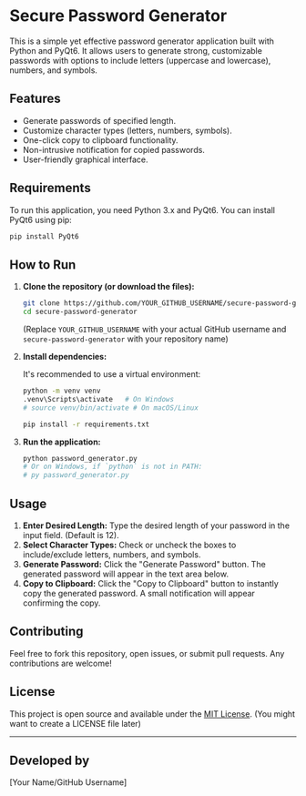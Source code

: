 # Secure Password Generator

This is a simple yet effective password generator application built with Python and PyQt6. It allows users to generate strong, customizable passwords with options to include letters (uppercase and lowercase), numbers, and symbols.

## Features

-   Generate passwords of specified length.
-   Customize character types (letters, numbers, symbols).
-   One-click copy to clipboard functionality.
-   Non-intrusive notification for copied passwords.
-   User-friendly graphical interface.

## Requirements

To run this application, you need Python 3.x and PyQt6. You can install PyQt6 using pip:

```bash
pip install PyQt6
```

## How to Run

1.  **Clone the repository (or download the files):**

    ```bash
    git clone https://github.com/YOUR_GITHUB_USERNAME/secure-password-generator.git
    cd secure-password-generator
    ```

    (Replace `YOUR_GITHUB_USERNAME` with your actual GitHub username and `secure-password-generator` with your repository name)

2.  **Install dependencies:**

    It's recommended to use a virtual environment:

    ```bash
    python -m venv venv
    .venv\Scripts\activate   # On Windows
    # source venv/bin/activate # On macOS/Linux
    
    pip install -r requirements.txt
    ```

3.  **Run the application:**

    ```bash
    python password_generator.py
    # Or on Windows, if `python` is not in PATH:
    # py password_generator.py
    ```

## Usage

1.  **Enter Desired Length:** Type the desired length of your password in the input field. (Default is 12).
2.  **Select Character Types:** Check or uncheck the boxes to include/exclude letters, numbers, and symbols.
3.  **Generate Password:** Click the "Generate Password" button. The generated password will appear in the text area below.
4.  **Copy to Clipboard:** Click the "Copy to Clipboard" button to instantly copy the generated password. A small notification will appear confirming the copy.

## Contributing

Feel free to fork this repository, open issues, or submit pull requests. Any contributions are welcome!

## License

This project is open source and available under the [MIT License](LICENSE). (You might want to create a LICENSE file later)

---

## Developed by

[Your Name/GitHub Username] 